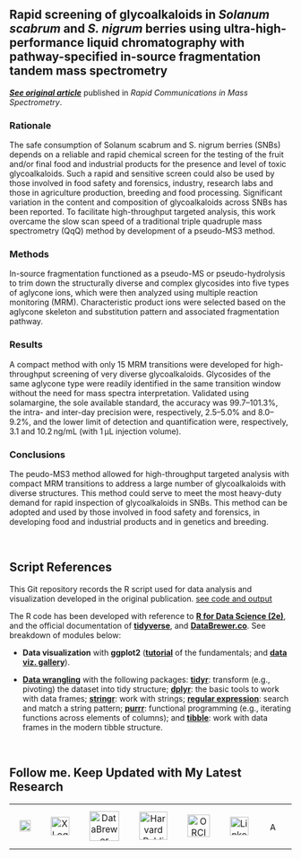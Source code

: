 ## Rapid screening of glycoalkaloids in _Solanum scabrum_ and _S. nigrum_ berries using ultra-high-performance liquid chromatography with pathway-specified in-source fragmentation tandem mass spectrometry

[***See original article***](https://analyticalsciencejournals.onlinelibrary.wiley.com/doi/abs/10.1002/rcm.8882) published in _Rapid Communications in Mass Spectrometry_.

### Rationale
The safe consumption of Solanum scabrum and S. nigrum berries (SNBs) depends on a reliable and rapid chemical screen for the testing of the fruit and/or final food and industrial products for the presence and level of toxic glycoalkaloids. Such a rapid and sensitive screen could also be used by those involved in food safety and forensics, industry, research labs and those in agriculture production, breeding and food processing. Significant variation in the content and composition of glycoalkaloids across SNBs has been reported. To facilitate high-throughput targeted analysis, this work overcame the slow scan speed of a traditional triple quadruple mass spectrometry (QqQ) method by development of a pseudo-MS3 method.

### Methods
In-source fragmentation functioned as a pseudo-MS or pseudo-hydrolysis to trim down the structurally diverse and complex glycosides into five types of aglycone ions, which were then analyzed using multiple reaction monitoring (MRM). Characteristic product ions were selected based on the aglycone skeleton and substitution pattern and associated fragmentation pathway.

### Results
A compact method with only 15 MRM transitions were developed for high-throughput screening of very diverse glycoalkaloids. Glycosides of the same aglycone type were readily identified in the same transition window without the need for mass spectra interpretation. Validated using solamargine, the sole available standard, the accuracy was 99.7–101.3%, the intra- and inter-day precision were, respectively, 2.5–5.0% and 8.0–9.2%, and the lower limit of detection and quantification were, respectively, 3.1 and 10.2 ng/mL (with 1 μL injection volume).

### Conclusions
The peudo-MS3 method allowed for high-throughput targeted analysis with compact MRM transitions to address a large number of glycoalkaloids with diverse structures. This method could serve to meet the most heavy-duty demand for rapid inspection of glycoalkaloids in SNBs. This method can be adopted and used by those involved in food safety and forensics, in developing food and industrial products and in genetics and breeding.

<br>

## Script References

This Git repository records the R script used for data analysis and visualization developed in the original publication. [see code and output](https://yuanbofaith.github.io/Solanum_alkaloid_inSourceFragmentation_MSMS/)

The R code has been developed with reference to [**R for Data Science (2e)**](https://r4ds.hadley.nz/), and the official documentation of [**tidyverse**](https://www.tidyverse.org/), and [**DataBrewer.co**](https://www.databrewer.co/). See breakdown of modules below:

- **Data visualization** with **ggplot2** ([**tutorial**](https://www.databrewer.co/R/visualization/introduction) of the fundamentals; and [**data viz. gallery**](https://www.databrewer.co/R/gallery)).

- [**Data wrangling**](https://www.databrewer.co/R/data-wrangling) with the following packages:
[**tidyr**](https://www.databrewer.co/R/data-wrangling/tidyr/introduction): transform (e.g., pivoting) the dataset into tidy structure; [**dplyr**](https://www.databrewer.co/R/data-wrangling/dplyr/0-introduction): the basic tools to work with data frames; [**stringr**](https://www.databrewer.co/R/data-wrangling/stringr/0-introduction): work with strings; [**regular expression**](https://www.databrewer.co/R/data-wrangling/regular-expression/0-introduction): search and match a string pattern; [**purrr**](https://www.databrewer.co/R/data-wrangling/purrr/introduction): functional programming (e.g., iterating functions across elements of columns); and [**tibble**](https://www.databrewer.co/R/data-wrangling/tibble/introduction): work with data frames in the modern tibble structure.

<br>

## Follow me. Keep Updated with My Latest Research

<table style="border-collapse: collapse; width: 100%; border: 0; border-spacing: 0;">
  <tr>
    <td style="border: none;" align="center">
      <a href="https://medium.com/@yuanbo.faith">
        <img src="https://upload.wikimedia.org/wikipedia/commons/0/0d/Medium_%28website%29_logo.svg" alt="Medium Logo" style="height: 20px; max-width: 100px; margin: 10px;">
      </a>
    </td>
    <td style="border: none;" align="center">
      <a href="https://x.com/yuanbogeneral">
        <img src="https://upload.wikimedia.org/wikipedia/commons/c/ce/X_logo_2023.svg" alt="X Logo" style="height: 33px; max-width: 100px; margin: 10px;">
      </a>
    </td>
    <td style="border: none;" align="center">
      <a href="https://www.databrewer.co/">
        <img src="https://upload.wikimedia.org/wikipedia/commons/b/b8/DataBrewer.png" alt="DataBrewer Logo" style="height: 53px; max-width: 100px; margin: 10px;">
      </a>
    </td>
    <td style="border: none;" align="center">
      <a href="https://connects.catalyst.harvard.edu/Profiles/display/Person/193422">
        <img src="https://upload.wikimedia.org/wikipedia/en/1/18/Harvard_shield-Public_Health.png" alt="Harvard Public Health Logo" style="height: 50px; max-width: 100px; margin: 10px;">
      </a>
    </td>
    <td style="border: none;" align="center">
      <a href="https://orcid.org/0000-0003-0222-8095">
        <img src="https://upload.wikimedia.org/wikipedia/commons/0/06/ORCID_iD.svg" alt="ORCID Logo" style="height: 40px; max-width: 100px; margin: 10px;">
      </a>
    </td>
    <td style="border: none;" align="center">
      <a href="https://www.linkedin.com/in/bo-yuan-amazing/">
        <img src="https://upload.wikimedia.org/wikipedia/commons/c/ca/LinkedIn_logo_initials.png" alt="LinkedIn Logo" style="height: 33px; max-width: 100px; margin: 10px;">
      </a>
    </td>
    <td style="border: none;" align="center">
      <a href="https://harvard.academia.edu/BYuan">
        <img src="https://upload.wikimedia.org/wikipedia/commons/a/a0/Academia.edu_logo.svg" alt="Academia Logo" style="height: 15px; max-width: 100px; margin: 10px;">
      </a>
    </td>
    <td style="border: none;" align="center">
      <a href="https://scholar.google.com/citations?user=aFh0570AAAAJ&hl=en">
        <img src="https://static-00.iconduck.com/assets.00/google-scholar-icon-2048x2048-sjbhklt7.png" alt="Google Scholar" style="height: 35px; max-width: 100px; margin: 10px;">
      </a>
    </td>
  </tr>
</table>

